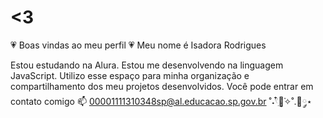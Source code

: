 # <3
💗 Boas vindas ao meu perfil 💗
Meu nome é Isadora Rodrigues

Estou estudando na Alura.
Estou me desenvolvendo na linguagem JavaScript.
Utilizo esse espaço para minha organização e compartilhamento dos meu projetos desenvolvidos.
Você pode entrar em contato comigo 📫
00001111310348sp@al.educacao.sp.gov.br
˚˖𓍢ִ໋🌷͙֒✧˚.🎀༘⋆
